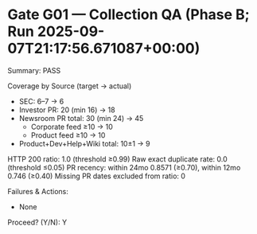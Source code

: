 # Gate G01 — Collection QA (Phase B; Run 2025-09-07T21:17:56.671087+00:00)
Summary: PASS

Coverage by Source (target → actual)
- SEC: 6–7 → 6
- Investor PR: 20 (min 16) → 18
- Newsroom PR total: 30 (min 24) → 45
  - Corporate feed ≥10 → 10
  - Product feed ≥10 → 10
- Product+Dev+Help+Wiki total: 10±1 → 9

HTTP 200 ratio: 1.0 (threshold ≥0.99)
Raw exact duplicate rate: 0.0 (threshold ≤0.05)
PR recency: within 24mo 0.8571 (≥0.70), within 12mo 0.746 (≥0.40)
Missing PR dates excluded from ratio: 0

Failures & Actions:
- None

Proceed? (Y/N): Y
